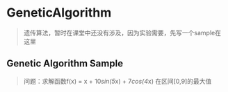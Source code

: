 # GeneticAlgorithm

> 遗传算法，暂时在课堂中还没有涉及，因为实验需要，先写一个sample在这里

## Genetic Algorithm Sample

> 问题：求解函数f(x) = x + 10*sin(5*x) + 7*cos(4*x) 在区间[0,9]的最大值
> 